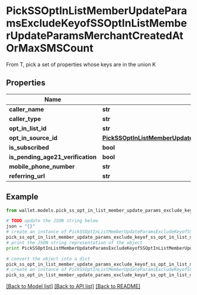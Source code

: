 # PickSSOptInListMemberUpdateParamsExcludeKeyofSSOptInListMemberUpdateParamsMerchantCreatedAtOrMaxSMSCount

From T, pick a set of properties whose keys are in the union K

## Properties

Name | Type | Description | Notes
------------ | ------------- | ------------- | -------------
**caller_name** | **str** |  | [optional] 
**caller_type** | **str** |  | [optional] 
**opt_in_list_id** | **str** |  | 
**opt_in_source_id** | [**PickSSOptInListMemberUpdateParamsExcludeKeyofSSOptInListMemberUpdateParamsMerchantCreatedAtOrMaxSMSCountOptInSourceID**](PickSSOptInListMemberUpdateParamsExcludeKeyofSSOptInListMemberUpdateParamsMerchantCreatedAtOrMaxSMSCountOptInSourceID.md) |  | 
**is_subscribed** | **bool** |  | 
**is_pending_age21_verification** | **bool** |  | 
**mobile_phone_number** | **str** |  | 
**referring_url** | **str** |  | 

## Example

```python
from wallet.models.pick_ss_opt_in_list_member_update_params_exclude_keyof_ss_opt_in_list_member_update_params_merchant_created_at_or_max_sms_count import PickSSOptInListMemberUpdateParamsExcludeKeyofSSOptInListMemberUpdateParamsMerchantCreatedAtOrMaxSMSCount

# TODO update the JSON string below
json = "{}"
# create an instance of PickSSOptInListMemberUpdateParamsExcludeKeyofSSOptInListMemberUpdateParamsMerchantCreatedAtOrMaxSMSCount from a JSON string
pick_ss_opt_in_list_member_update_params_exclude_keyof_ss_opt_in_list_member_update_params_merchant_created_at_or_max_sms_count_instance = PickSSOptInListMemberUpdateParamsExcludeKeyofSSOptInListMemberUpdateParamsMerchantCreatedAtOrMaxSMSCount.from_json(json)
# print the JSON string representation of the object
print PickSSOptInListMemberUpdateParamsExcludeKeyofSSOptInListMemberUpdateParamsMerchantCreatedAtOrMaxSMSCount.to_json()

# convert the object into a dict
pick_ss_opt_in_list_member_update_params_exclude_keyof_ss_opt_in_list_member_update_params_merchant_created_at_or_max_sms_count_dict = pick_ss_opt_in_list_member_update_params_exclude_keyof_ss_opt_in_list_member_update_params_merchant_created_at_or_max_sms_count_instance.to_dict()
# create an instance of PickSSOptInListMemberUpdateParamsExcludeKeyofSSOptInListMemberUpdateParamsMerchantCreatedAtOrMaxSMSCount from a dict
pick_ss_opt_in_list_member_update_params_exclude_keyof_ss_opt_in_list_member_update_params_merchant_created_at_or_max_sms_count_form_dict = pick_ss_opt_in_list_member_update_params_exclude_keyof_ss_opt_in_list_member_update_params_merchant_created_at_or_max_sms_count.from_dict(pick_ss_opt_in_list_member_update_params_exclude_keyof_ss_opt_in_list_member_update_params_merchant_created_at_or_max_sms_count_dict)
```
[[Back to Model list]](../README.md#documentation-for-models) [[Back to API list]](../README.md#documentation-for-api-endpoints) [[Back to README]](../README.md)


